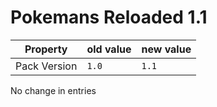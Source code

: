 # Pokemans Reloaded 1.1

Property | old value | new value
---|---|---
Pack Version | `1.0` | `1.1`

No change in entries




